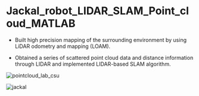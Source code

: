 # Jackal_robot_LIDAR_SLAM_Point_cloud_MATLAB

* Built high precision mapping of the surrounding environment by using LiDAR odometry and mapping (LOAM).

* Obtained a series of scattered point cloud data and distance information through LIDAR and implemented LIDAR-based SLAM algorithm.



![pointcloud_lab_csu](https://user-images.githubusercontent.com/58274863/200189825-4918269c-39bc-4229-8738-9a802b715180.jpeg)

![jackal](https://user-images.githubusercontent.com/58274863/200190008-c0596b0a-6601-4cce-96e4-68a1f6ead4cc.jpeg)

